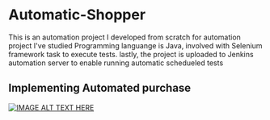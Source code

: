 # Automatic-Shopper

This is an automation project I developed from scratch for automation project I've studied
Programming languange is Java, involved with Selenium framework task to execute tests. 
lastly, the project is uploaded to Jenkins automation server to enable running automatic schedueled tests  

## Implementing Automated purchase

[![IMAGE ALT TEXT HERE](https://img.youtube.com/vi/K65ulyIguz4/0.jpg)](https://www.youtube.com/watch?v=K65ulyIguz4)
